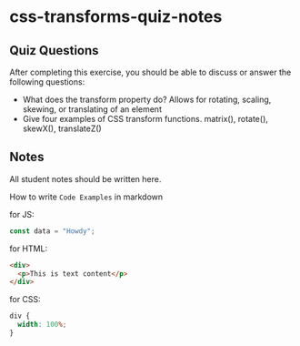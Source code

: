 # css-transforms-quiz-notes

## Quiz Questions

After completing this exercise, you should be able to discuss or answer the following questions:

- What does the transform property do?
Allows for rotating, scaling, skewing, or translating of an element
- Give four examples of CSS transform functions.
matrix(), rotate(), skewX(), translateZ()

## Notes

All student notes should be written here.


How to write `Code Examples` in markdown

for JS:

```javascript
const data = "Howdy";
```

for HTML:

```html
<div>
  <p>This is text content</p>
</div>
```

for CSS:

```css
div {
  width: 100%;
}
```
